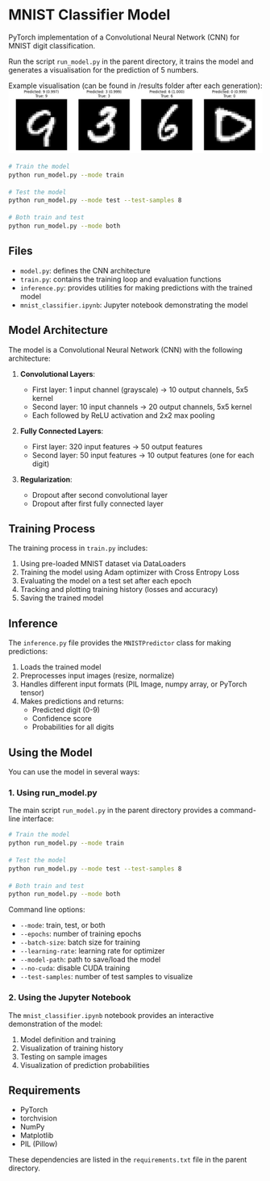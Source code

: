 # MNIST Classifier Model

PyTorch implementation of a Convolutional Neural Network (CNN) for MNIST digit classification.

Run the script `run_model.py` in the parent directory, it trains the model and generates a visualisation for the prediction of 5 numbers.

Example visualisation (can be found in /results folder after each generation):
![test_predictions](results/test_predictions.png)

```bash
# Train the model
python run_model.py --mode train

# Test the model
python run_model.py --mode test --test-samples 8

# Both train and test
python run_model.py --mode both
```

## Files

- `model.py`: defines the CNN architecture
- `train.py`: contains the training loop and evaluation functions
- `inference.py`: provides utilities for making predictions with the trained model
- `mnist_classifier.ipynb`: Jupyter notebook demonstrating the model

## Model Architecture

The model is a Convolutional Neural Network (CNN) with the following architecture:

1. **Convolutional Layers**:

   - First layer: 1 input channel (grayscale) → 10 output channels, 5x5 kernel
   - Second layer: 10 input channels → 20 output channels, 5x5 kernel
   - Each followed by ReLU activation and 2x2 max pooling

2. **Fully Connected Layers**:

   - First layer: 320 input features → 50 output features
   - Second layer: 50 input features → 10 output features (one for each digit)

3. **Regularization**:
   - Dropout after second convolutional layer
   - Dropout after first fully connected layer

## Training Process

The training process in `train.py` includes:

1. Using pre-loaded MNIST dataset via DataLoaders
2. Training the model using Adam optimizer with Cross Entropy Loss
3. Evaluating the model on a test set after each epoch
4. Tracking and plotting training history (losses and accuracy)
5. Saving the trained model

## Inference

The `inference.py` file provides the `MNISTPredictor` class for making predictions:

1. Loads the trained model
2. Preprocesses input images (resize, normalize)
3. Handles different input formats (PIL Image, numpy array, or PyTorch tensor)
4. Makes predictions and returns:
   - Predicted digit (0-9)
   - Confidence score
   - Probabilities for all digits

## Using the Model

You can use the model in several ways:

### 1. Using run_model.py

The main script `run_model.py` in the parent directory provides a command-line interface:

```bash
# Train the model
python run_model.py --mode train

# Test the model
python run_model.py --mode test --test-samples 8

# Both train and test
python run_model.py --mode both
```

Command line options:

- `--mode`: train, test, or both
- `--epochs`: number of training epochs
- `--batch-size`: batch size for training
- `--learning-rate`: learning rate for optimizer
- `--model-path`: path to save/load the model
- `--no-cuda`: disable CUDA training
- `--test-samples`: number of test samples to visualize

### 2. Using the Jupyter Notebook

The `mnist_classifier.ipynb` notebook provides an interactive demonstration of the model:

1. Model definition and training
2. Visualization of training history
3. Testing on sample images
4. Visualization of prediction probabilities

## Requirements

- PyTorch
- torchvision
- NumPy
- Matplotlib
- PIL (Pillow)

These dependencies are listed in the `requirements.txt` file in the parent directory.
